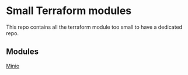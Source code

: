 # Small Terraform modules

This repo contains all the terraform module too small to have a dedicated repo.

## Modules

[Minio](./minio)
